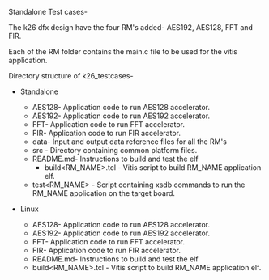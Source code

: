 Standalone Test cases-

The k26 dfx design have the four RM's added- AES192, AES128, FFT and FIR.

Each of the RM folder contains the main.c file to be used for the vitis application.

Directory structure of k26_testcases-

* Standalone
	* AES128- Application code to run AES128 accelerator.
	* AES192- Application code to run AES192 accelerator.
	* FFT- Application code to run FFT accelerator.
	* FIR- Application code to run FIR accelerator.
	* data- Input and output data reference files for all the RM's
	* src - Directory containing common platform files.
	* README.md- Instructions to build and test the elf
        * build<RM_NAME>.tcl - Vitis script to build RM_NAME application elf.
 	* test<RM_NAME> - Script containing xsdb commands to run the RM_NAME application on the target board. 

* Linux
	* AES128- Application code to run AES128 accelerator.
	* AES192- Application code to run AES192 accelerator.
	* FFT- Application code to run FFT accelerator.
	* FIR- Application code to run FIR accelerator.
	* README.md- Instructions to build and test the elf
	* build<RM_NAME>.tcl - Vitis script to build RM_NAME application elf.
	
